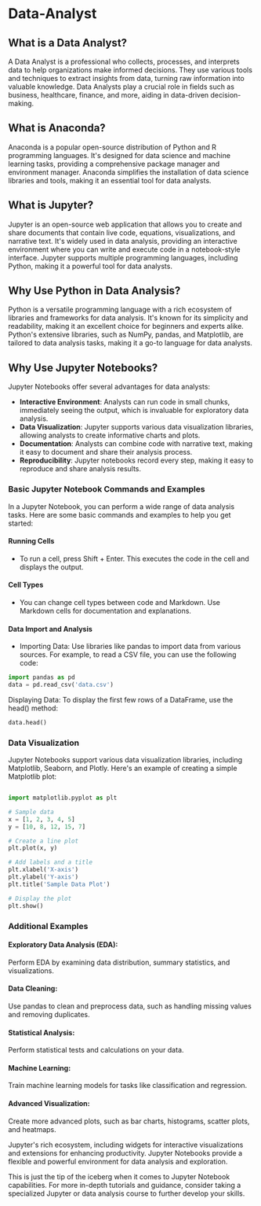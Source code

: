 # Data-Analyst

## What is a Data Analyst?

A Data Analyst is a professional who collects, processes, and interprets data to help organizations make informed decisions. They use various tools and techniques to extract insights from data, turning raw information into valuable knowledge. Data Analysts play a crucial role in fields such as business, healthcare, finance, and more, aiding in data-driven decision-making.

## What is Anaconda?

Anaconda is a popular open-source distribution of Python and R programming languages. It's designed for data science and machine learning tasks, providing a comprehensive package manager and environment manager. Anaconda simplifies the installation of data science libraries and tools, making it an essential tool for data analysts.

## What is Jupyter?

Jupyter is an open-source web application that allows you to create and share documents that contain live code, equations, visualizations, and narrative text. It's widely used in data analysis, providing an interactive environment where you can write and execute code in a notebook-style interface. Jupyter supports multiple programming languages, including Python, making it a powerful tool for data analysts.

## Why Use Python in Data Analysis?

Python is a versatile programming language with a rich ecosystem of libraries and frameworks for data analysis. It's known for its simplicity and readability, making it an excellent choice for beginners and experts alike. Python's extensive libraries, such as NumPy, pandas, and Matplotlib, are tailored to data analysis tasks, making it a go-to language for data analysts.

## Why Use Jupyter Notebooks?

Jupyter Notebooks offer several advantages for data analysts:

- **Interactive Environment**: Analysts can run code in small chunks, immediately seeing the output, which is invaluable for exploratory data analysis.
- **Data Visualization**: Jupyter supports various data visualization libraries, allowing analysts to create informative charts and plots.
- **Documentation**: Analysts can combine code with narrative text, making it easy to document and share their analysis process.
- **Reproducibility**: Jupyter notebooks record every step, making it easy to reproduce and share analysis results.

### Basic Jupyter Notebook Commands and Examples

In a Jupyter Notebook, you can perform a wide range of data analysis tasks. Here are some basic commands and examples to help you get started:

#### Running Cells

- To run a cell, press Shift + Enter. This executes the code in the cell and displays the output.

#### Cell Types

- You can change cell types between code and Markdown. Use Markdown cells for documentation and explanations.

#### Data Import and Analysis

- Importing Data: Use libraries like pandas to import data from various sources. For example, to read a CSV file, you can use the following code:

```python
import pandas as pd
data = pd.read_csv('data.csv')

```
Displaying Data: To display the first few rows of a DataFrame, use the head() method:

```python
data.head()
```
### Data Visualization
Jupyter Notebooks support various data visualization libraries, including Matplotlib, Seaborn, and Plotly. Here's an example of creating a simple Matplotlib plot:
```python

import matplotlib.pyplot as plt

# Sample data
x = [1, 2, 3, 4, 5]
y = [10, 8, 12, 15, 7]

# Create a line plot
plt.plot(x, y)

# Add labels and a title
plt.xlabel('X-axis')
plt.ylabel('Y-axis')
plt.title('Sample Data Plot')

# Display the plot
plt.show()

```

### Additional Examples
  #### Exploratory Data Analysis (EDA): 
  Perform EDA by examining data distribution, summary statistics, and visualizations.
  
  #### Data Cleaning: 
  Use pandas to clean and preprocess data, such as handling missing values and removing duplicates.
  
  #### Statistical Analysis: 
  Perform statistical tests and calculations on your data.
  
  #### Machine Learning: 
  Train machine learning models for tasks like classification and regression.
  
  #### Advanced Visualization: 
  Create more advanced plots, such as bar charts, histograms, scatter plots, and heatmaps.
  
Jupyter's rich ecosystem, including widgets for interactive visualizations and extensions for enhancing productivity. Jupyter Notebooks provide a flexible and powerful environment for data analysis and exploration.

This is just the tip of the iceberg when it comes to Jupyter Notebook capabilities. For more in-depth tutorials and guidance, consider taking a specialized Jupyter or data analysis course to further develop your skills.
